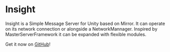 # Insight  
Insight is a Simple Message Server for Unity based on Mirror. It can operate on its network connection or alongside a NetworkMannager. Inspired by MasterServerFramework it can be expanded with flexible modules.

Get it now on [GitHub](https://github.com/uweenukr/Insight.md)!
